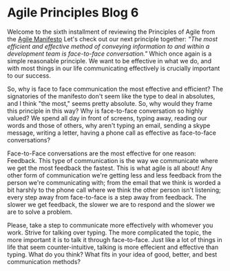 # Agile Principles Blog 6

Welcome to the sixth installment of reviewing the Principles of Agile from the [Agile Manifesto](https://www.agilemanifesto.org) Let's check out our next principle together:  _"The most efficient and effective method of conveying information to and within a development team is face-to-face conversation."_ Which once again is a simple reasonable principle. We want to be effective in what we do, and with most things in our life communicating effectively is crucially important to our success.

So, why is face to face communication the most effective and efficient?  The signatories of the manifesto don't seem like the type to deal in absolutes, and I think "the most," seems pretty absolute.  So, why would they frame this principle in this way?  Why is face-to-face conversation so highly valued?  We spend all day in front of screens, typing away, reading our words and those of others, why aren't typing an email, sending a skype message, writing a letter, having a phone call as effective as face-to-face conversations?

Face-to-Face conversations are the most effective for one reason:  Feedback.  This type of communication is the way we communicate where we get the most feedback the fastest.  This is what agile is all about!  Any other form of communication we're getting less and less feedback from the person we're communicating with; from the email that we think is worded a bit harshly to the phone call where we think the other person isn't listening; every step away from face-to-face is a step away from feedback.  The slower we get feedback, the slower we are to respond and the slower we are to solve a problem.

Please, take a step to communicate more effectively with whomever you work.  Strive for talking over typing.  The more complicated the topic, the more important it is to talk it through face-to-face.  Just like a lot of things in life that seem counter-intuitive, talking is more effecient and effective than typing.  What do you think?  What fits in your idea of good, better, and best communication methods?